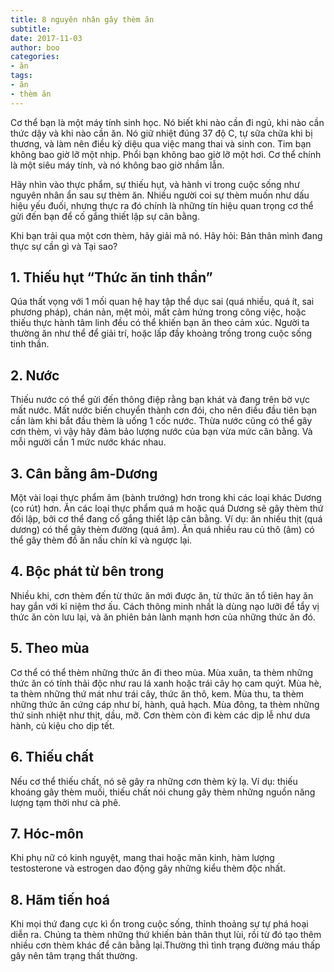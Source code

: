 ```yaml
---
title: 8 nguyên nhân gây thèm ăn
subtitle:
date: 2017-11-03
author: boo
categories:
- ăn
tags:
- ăn
- thèm ăn
---
```


Cơ thể bạn là một  máy tính sinh học. Nó biết khi nào cần đi ngủ, khi nào cần thức dậy và khi nào cần ăn. Nó giữ nhiệt đúng 37 độ C, tự sữa chữa khi bị thương, và làm nên điều kỳ diệu qua việc mang thai và sinh con. Tim bạn không bao giờ lỡ một nhịp. Phổi bạn không bao giờ lỡ một hơi. Cơ thể chính là một siêu máy tính, và nó không bao giờ nhầm lẫn.

Hãy nhìn vào thực phẩm, sự thiếu hụt, và hành vi trong cuộc sống như nguyên nhân ẩn sau sự thèm ăn. Nhiều người coi sự thèm muốn như dấu hiệu yếu đuối, nhưng thực ra đó chính là những tín hiệu quan trọng cơ thể gửi đến bạn để cố gắng thiết lập sự cân bằng.

Khi bạn trải qua một cơn thèm, hãy giải mã nó. Hãy hỏi: Bản thân mình đang thực sự cần gì và Tại sao?

## 1. Thiếu hụt “Thức ăn tinh thần”

Qúa thất vọng với 1 mối quan hệ hay tập thể dục sai (quá nhiều, quá ít, sai phương pháp), chán nản, mệt mỏi, mất cảm hứng trong công việc, hoặc thiếu thực hành tâm linh đều có thể khiến bạn ăn theo cảm xúc. Người ta thường ăn như thể để giải trí, hoặc lấp đầy khoảng trống trong cuộc sống tinh thần.

## 2. Nước

Thiếu nước có thể gửi đến thông điệp rằng bạn khát và đang trên bờ vực mất nước. Mất nước biến chuyển thành cơn đói, cho nên điều đầu tiên bạn cần làm khi bắt đầu thèm là uống 1 cốc nước. Thừa nước cũng có thể gây cơn thèm, vì vậy hãy đảm bảo lượng nước của bạn vừa mức cân bằng. Và mỗi người cần 1 mức nước khác nhau.

## 3. Cân bằng âm-Dương

Một vài loại thực phẩm âm (bành trướng) hơn trong khi các loại khác Dương (co rút) hơn. Ăn các loại thực phẩm quá  m hoặc quá Dương sẽ gây thèm thứ đối lập, bởi cơ thể đang cố gắng thiết lập cân bằng. Ví dụ: ăn nhiều thịt (quá dương) có thể gây thèm đường (quá âm). Ăn quá nhiều rau củ thô (âm) có thể gây thèm đồ ăn nấu chín kĩ và ngược lại.

## 4. Bộc phát từ bên trong

 Nhiều khi, cơn thèm đến từ thức ăn mới được ăn, từ thức ăn tổ tiên hay ăn hay gắn với kỉ niệm thơ ấu. Cách thông minh nhất là dùng nạo lưỡi để tẩy vị thức ăn còn lưu lại, và ăn phiên bản lành mạnh hơn của những thức ăn đó.

 <h2> 5. Theo mùa</h2>

 Cơ thể có thể thèm những thức ăn đi theo mùa. Mùa xuân, ta thèm những thức ăn có tính thải độc như rau lá xanh hoặc trái cây họ cam quýt. Mùa hè, ta thèm những thứ mát như trái cây, thức ăn thô, kem. Mùa thu, ta thèm những thức ăn cứng cáp như bí, hành, quả hạch. Mùa đông, ta thèm những thứ sinh nhiệt như thịt, dầu, mỡ. Cơn thèm còn đi kèm các dịp lễ như dưa hành, củ kiệu cho dịp tết.

## 6. Thiếu chất

 Nếu cơ thể thiếu chất, nó sẽ gây ra những cơn thèm kỳ lạ. Ví dụ: thiếu khoáng gây thèm muối, thiếu chất nói chung gây thèm những nguồn năng lượng tạm thời như cà phê.

 <h2>7. Hóc-môn</h2>

 Khi phụ nữ có kinh nguyệt, mang thai hoặc mãn kinh, hàm lượng testosterone và estrogen dao động gây những kiểu thèm độc nhất.

 <h2>8. Hãm tiến hoá</h2>

 Khi mọi thứ đang cực kì ổn trong cuộc sống, thỉnh thoảng sự  tự phá hoại diễn ra. Chúng ta thèm những thứ khiến bản thân thụt lùi,  rồi từ đó tạo thêm nhiều cơn thèm khác để cân bằng lại.Thường thì tình trạng đường máu thấp gây nên  tâm trạng thất thường.
